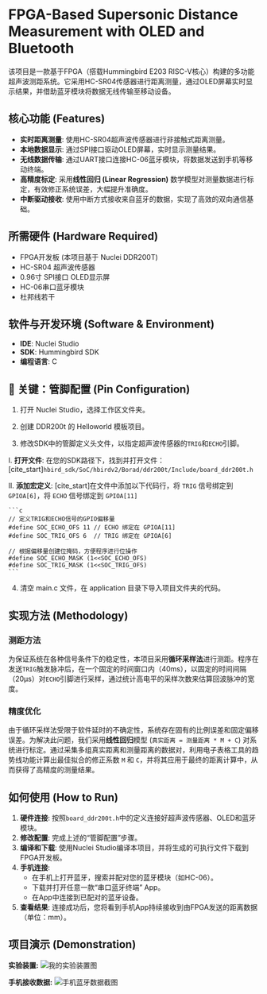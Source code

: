 # FPGA-Based Supersonic Distance Measurement with OLED and Bluetooth

该项目是一款基于FPGA（搭载Hummingbird E203 RISC-V核心）构建的多功能超声波测距系统。它采用HC-SR04传感器进行距离测量，通过OLED屏幕实时显示结果，并借助蓝牙模块将数据无线传输至移动设备。

## 核心功能 (Features)

* **实时距离测量**: 使用HC-SR04超声波传感器进行非接触式距离测量。
* **本地数据显示**: 通过SPI接口驱动OLED屏幕，实时显示测量结果。
* **无线数据传输**: 通过UART接口连接HC-06蓝牙模块，将数据发送到手机等移动终端。
* **高精度标定**: 采用**线性回归 (Linear Regression)** 数学模型对测量数据进行标定，有效修正系统误差，大幅提升准确度。
* **中断驱动接收**: 使用中断方式接收来自蓝牙的数据，实现了高效的双向通信基础。

## 所需硬件 (Hardware Required)

* FPGA开发板 (本项目基于 Nuclei DDR200T)
* HC-SR04 超声波传感器
* 0.96寸 SPI接口 OLED显示屏
* HC-06串口蓝牙模块
* 杜邦线若干

## 软件与开发环境 (Software & Environment)

* **IDE**: Nuclei Studio
* **SDK**: Hummingbird SDK
* **编程语言**: C

## 📌 关键：管脚配置 (Pin Configuration)

1. 打开 Nuclei Studio，选择工作区文件夹。

2. 创建 DDR200t 的 Helloworld 模板项目。

3. 修改SDK中的管脚定义头文件，以指定超声波传感器的`TRIG`和`ECHO`引脚。

Ⅰ.  **打开文件**:
    在您的SDK路径下，找到并打开文件：
    [cite_start]`hbird_sdk/SoC/hbirdv2/Borad/ddr200t/Include/board_ddr200t.h`

Ⅱ.  **添加宏定义**:
    [cite_start]在文件中添加以下代码行，将 `TRIG` 信号绑定到 `GPIOA[6]`，将 `ECHO` 信号绑定到 `GPIOA[11]` 

    ```c
    // 定义TRIG和ECHO信号的GPIO偏移量
    #define SOC_ECHO_OFS 11 // ECHO 绑定在 GPIOA[11]
    #define SOC_TRIG_OFS 6  // TRIG 绑定在 GPIOA[6]

    // 根据偏移量创建位掩码，方便程序进行位操作
    #define SOC_ECHO_MASK (1<<SOC_ECHO_OFS) 
    #define SOC_TRIG_MASK (1<<SOC_TRIG_OFS) 
    ```

4. 清空 main.c 文件，在 application 目录下导入项目文件夹的代码。

## 实现方法 (Methodology)

### 测距方法
为保证系统在各种信号条件下的稳定性，本项目采用**循环采样法**进行测距。程序在发送`TRIG`触发脉冲后，在一个固定的时间窗口内（40ms），以固定的时间间隔（20µs）对`ECHO`引脚进行采样，通过统计高电平的采样次数来估算回波脉冲的宽度。

### 精度优化
由于循环采样法受限于软件延时的不确定性，系统存在固有的比例误差和固定偏移误差。为解决此问题，我们采用**线性回归**模型 (`真实距离 = 测量距离 * M + C`) 对系统进行标定。通过采集多组真实距离和测量距离的数据对，利用电子表格工具的趋势线功能计算出最佳拟合的修正系数 `M` 和 `C`，并将其应用于最终的距离计算中，从而获得了高精度的测量结果。

## 如何使用 (How to Run)

1.  **硬件连接**: 按照`board_ddr200t.h`中的定义连接好超声波传感器、OLED和蓝牙模块。
2.  **修改配置**: 完成上述的“管脚配置”步骤。
3.  **编译和下载**: 使用Nuclei Studio编译本项目，并将生成的可执行文件下载到FPGA开发板。
4.  **手机连接**:
    * 在手机上打开蓝牙，搜索并配对您的蓝牙模块（如HC-06）。
    * 下载并打开任意一款“串口蓝牙终端” App。
    * 在App中连接到已配对的蓝牙设备。
5.  **查看结果**: 连接成功后，您将看到手机App持续接收到由FPGA发送的距离数据（单位：mm）。

## 项目演示 (Demonstration)

**实验装置:**
![我的实验装置图](https://imgur.com/a/h0NrGUK)

**手机接收数据:**
![手机蓝牙数据截图](https://imgur.com/a/tR68jlx)
